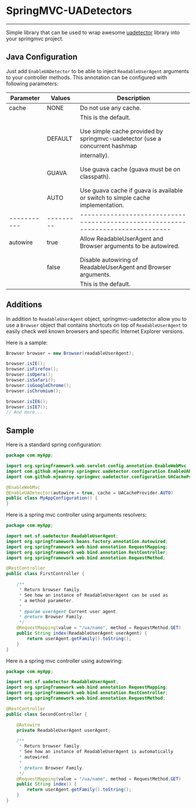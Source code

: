 # SpringMVC-UADetectors
---------------------

Simple library that can be used to wrap awesome <a href="https://github.com/before/uadetector">uadetector</a>
library into your springmvc project.

## Java Configuration

Just add `EnableUADetector` to be able to inject `ReadableUserAgent` arguments to your controller methods.
This annotation can be configured with following parameters:


| Parameter | Values  | Description                                                                    |
|-----------|---------|--------------------------------------------------------------------------------|
| cache     | NONE    | Do not use any cache.                                                          |
|           |         | This is the default.                                                           |
|           |         |                                                                                |
|           |         |                                                                                |
|           | DEFAULT | Use simple cache provided by springmvc-uadetector (use a concurrent hashmap    |
|           |         | internally).                                                                   |
|           |         |                                                                                |
|           |         |                                                                                |
|           | GUAVA   | Use guava cache (guava  must be on classpath).                                 |
|           |         |                                                                                |
|           |         |                                                                                |
|           | AUTO    | Use guava cache if guava is available or switch to simple cache implementation.|
|-----------|---------|--------------------------------------------------------------------------------|
| autowire  | true    | Allow ReadableUserAgent and Browser arguments to be autowired.                 |
|           |         |                                                                                |
|           |         |                                                                                |
|           | false   | Disable autowiring of ReadableUserAgent and Browser arguments.                 |
|           |         | This is the default.                                                           |

## Additions

In addition to `ReadableUserAgent` object, springmvc-uadetector allow you to use
a `Browser` object that contains shortcuts on top of `ReadableUserAgent` to easily
check well known browsers and specific Internet Explorer versions.

Here is a sample:

```java
Browser browser = new Browser(readableUserAgent);

browser.isIE();
browser.isFirefox();
browser.isOpera();
browser.isSafari();
browser.isGoogleChrome();
browser.isChromium();

browser.isIE6();
browser.isIE7();
// And more...
```

## Sample

Here is a standard spring configuration:

```java
package com.myApp;

import org.springframework.web.servlet.config.annotation.EnableWebMvc
import com.github.mjeanroy.springmvc.uadetector.configuration.EnableUADetector;
import com.github.mjeanroy.springmvc.uadetector.configuration.UACacheProvider;

@EnableWebMvc
@EnableUADetector(autowire = true, cache = UACacheProvider.AUTO)
public class MyAppConfiguration() {
}
```

Here is a spring mvc controller using arguments resolvers:

```java
package com.myApp;

import net.sf.uadetector.ReadableUserAgent;
import org.springframework.beans.factory.annotation.Autowired;
import org.springframework.web.bind.annotation.RequestMapping;
import org.springframework.web.bind.annotation.RestController;
import org.springframework.web.bind.annotation.RequestMethod;

@RestController
public class FirstController {

    /**
     * Return browser family.
     * See how an instance of ReadableUserAgent can be used as
     * a method parameter.
     *
     * @param userAgent Current user agent.
     * @return Browser Family.
     */
    @RequestMapping(value = "/ua/name", method = RequestMethod.GET)
    public String index(ReadableUserAgent userAgent) {
        return userAgent.getFamily().toString();
    }
}
```

Here is a spring mvc controller using autowiring:

```java
package com.myApp;

import net.sf.uadetector.ReadableUserAgent;
import org.springframework.web.bind.annotation.RequestMapping;
import org.springframework.web.bind.annotation.RestController;
import org.springframework.web.bind.annotation.RequestMethod;

@RestController
public class SecondController {

    @Autowire
    private ReadableUserAgent userAgent;

    /**
     * Return browser family.
     * See how an instance of ReadableUserAgent is automatically
     * autowired.
     *
     * @return Browser Family.
     */
    @RequestMapping(value = "/ua/name", method = RequestMethod.GET)
    public String index() {
        return userAgent.getFamily().toString();
    }
}
```